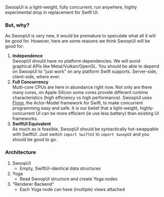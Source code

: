 SwoopUI is a light-weight, fully concurrent, run anywhere, highly experimental drop in replacement for Swift UI.

### But, why?

As SwoopUI is very new, it would be premature to speculate what all it will be good for. However, here are some reasons we think SwoopUI will be good for:

1. **Independence**  
    SwoopUI should have no platform dependencies. We will avoid graphical APIs like Metal/Vulkan/OpenGL. You should be able to depend on SwoopUI to "just work" on any platform Swift supports. Server-side, client-side, where ever.
2. **Full Concurrency**  
    Multi-core CPUs are here in abundance right now.  Not only are there many cores, on Apple Silicon some cores provide different runtime characteristics (high efficiency vs high performance). SwoopUI uses [Flynn](https://github.com/KittyMac/flynn), the Actor-Model framework for Swift, to make concurrent programming easy and safe. It is our belief that a light-weight, highly-concurrent UI can be more efficient (ie use less battery) than existing UI frameworks.
3. **SwiftUI Equivalent**  
    As much as is feasible, SwoopUI should be syntactically hot-swappable with SwiftUI.  Just switch ```import SwiftUI``` to ```import SwoopUI``` and you should be good to go.


### Architecture

1. SwoopUI
    * Empty, SwiftUI-identical data structures
2. Yoga
    * Read SwoopUI structure and create Yoga nodes
3. "Renderer Backend"
    * Each Yoga node can have (multiple) views attached